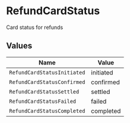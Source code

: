 # RefundCardStatus

Card status for refunds


## Values

| Name                        | Value                       |
| --------------------------- | --------------------------- |
| `RefundCardStatusInitiated` | initiated                   |
| `RefundCardStatusConfirmed` | confirmed                   |
| `RefundCardStatusSettled`   | settled                     |
| `RefundCardStatusFailed`    | failed                      |
| `RefundCardStatusCompleted` | completed                   |